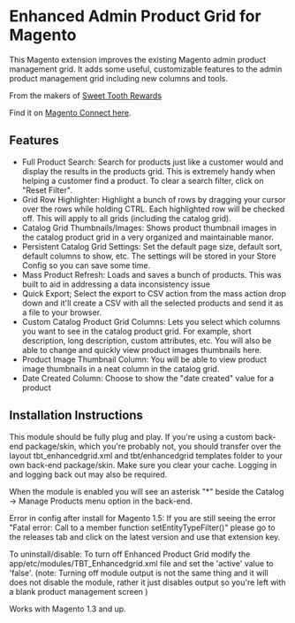Enhanced Admin Product Grid for Magento
=======================================

This Magento extension improves the existing Magento admin product management grid. It adds some useful, customizable features to the admin product management grid including new columns and tools.

From the makers of  [Sweet Tooth Rewards](http://www.sweettoothrewards.com)

Find it on [Magento Connect here](http://www.magentocommerce.com/magento-connect/enhanced-admin-product-grid.html).

Features
--------
* Full Product Search: Search for products just like a customer would and display the results in the products grid. This is extremely handy when helping a customer find a product. To clear a search filter, click on "Reset Filter". 
* Grid Row Highlighter: Highlight a bunch of rows by dragging your cursor over the rows while holding CTRL. Each highlighted row will be checked off. This will apply to all grids (including the catalog grid). 
* Catalog Grid Thumbnails/Images: Shows product thumbnail images in the catalog product grid in a very organized and maintainable manor. 
* Persistent Catalog Grid Settings: Set the default page size, default sort, default columns to show, etc. The settings will be stored in your Store Config so you can save some time. 
* Mass Product Refresh: Loads and saves a bunch of products. This was built to aid in addressing a data inconsistency issue 
* Quick Export; Select the export to CSV action from the mass action drop down and it'll create a CSV with all the selected products and send it as a file to your browser. 
* Custom Catalog Product Grid Columns: Lets you select which columns you want to see in the catalog product grid. For example, short description, long description, custom attributes, etc. You will also be able to change and quickly view product images thumbnails here. 
* Product Image Thumbnail Column: You will be able to view product image thumbnails in a neat column in the catalog grid. 
* Date Created Column: Choose to show the "date created" value for a product

Installation Instructions
-------------------------

This module should be fully plug and play. If you're using a custom back-end package/skin, which you're probably not, you should transfer over the layout tbt_enhancedgrid.xml and tbt/enhancedgrid templates folder to your own back-end package/skin. Make sure you clear your cache. Logging in and logging back out may also be required.

When the module is enabled you will see an asterisk "*" beside the Catalog -> Manage Products menu option in the back-end.    

Error in config after install for Magento 1.5: If you are still seeing the error "Fatal error: Call to a member function setEntityTypeFilter()" please  go to the releases tab and click on the latest version and use that extension key.

To uninstall/disable: To turn off Enhanced Product Grid modify the app/etc/modules/TBT_Enhancedgrid.xml file and set the 'active' value to 'false'. (note: Turning off module output is not the same thing and it will does not disable the module, rather it just disables output so you're left with a blank product management screen )

Works with Magento 1.3 and up.
